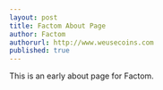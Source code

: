 ```yaml
---
layout: post
title: Factom About Page
author: Factom
authorurl: http://www.weusecoins.com
published: true
---
```


This is an early about page for Factom.
